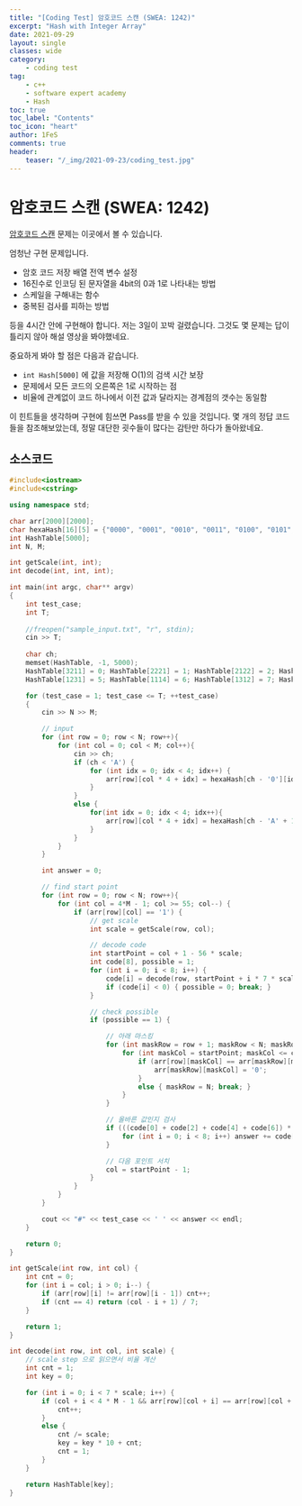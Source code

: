 ```yaml
---
title: "[Coding Test] 암호코드 스캔 (SWEA: 1242)"
excerpt: "Hash with Integer Array"
date: 2021-09-29
layout: single
classes: wide
category:
    - coding test
tag:
    - c++
    - software expert academy
    - Hash
toc: true
toc_label: "Contents"
toc_icon: "heart"
author: 1FeS
comments: true
header:
    teaser: "/_img/2021-09-23/coding_test.jpg"
---
```


# 암호코드 스캔 (SWEA: 1242)

[암호코드 스캔](https://swexpertacademy.com/main/code/problem/problemDetail.do?contestProbId=AV15JEKKAM8CFAYD) 문제는 이곳에서 볼 수 있습니다.

엄청난 구현 문제입니다. 

- 암호 코드 저장 배열 전역 변수 설정
- 16진수로 인코딩 된 문자열을 4bit의 0과 1로 나타내는 방법
- 스케일을 구해내는 함수
- 중복된 검사를 피하는 방법

등을 4시간 안에 구현해야 합니다. 저는 3일이 꼬박 걸렸습니다. 그것도 몇 문제는 답이 틀리지 않아 해설 영상을 봐야했네요.

중요하게 봐야 할 점은 다음과 같습니다.

- `int Hash[5000]` 에 값을 저장해 O(1)의 검색 시간 보장
- 문제에서 모든 코드의 오른쪽은 1로 시작하는 점
- 비율에 관계없이 코드 하나에서 이전 값과 달라지는 경계점의 갯수는 동일함

이 힌트들을 생각하며 구현에 힘쓰면 Pass를 받을 수 있을 것입니다. 몇 개의 정답 코드들을 참조해보았는데, 정말 대단한 굇수들이 많다는 감탄만 하다가 돌아왔네요.

## 소스코드

```cpp
#include<iostream>
#include<cstring>

using namespace std;

char arr[2000][2000];
char hexaHash[16][5] = {"0000", "0001", "0010", "0011", "0100", "0101", "0110", "0111", "1000", "1001", "1010", "1011", "1100", "1101", "1110", "1111"};
int HashTable[5000];
int N, M;

int getScale(int, int);
int decode(int, int, int);

int main(int argc, char** argv)
{
	int test_case;
	int T;
	
	//freopen("sample_input.txt", "r", stdin);
	cin >> T;
	
	char ch;
	memset(HashTable, -1, 5000);
	HashTable[3211] = 0; HashTable[2221] = 1; HashTable[2122] = 2; HashTable[1411] = 3; HashTable[1132] = 4;
	HashTable[1231] = 5; HashTable[1114] = 6; HashTable[1312] = 7; HashTable[1213] = 8; HashTable[3112] = 9;

	for (test_case = 1; test_case <= T; ++test_case)
	{
		cin >> N >> M;

		// input
		for (int row = 0; row < N; row++){
			for (int col = 0; col < M; col++){
				cin >> ch;
				if (ch < 'A') {
					for (int idx = 0; idx < 4; idx++) {
						arr[row][col * 4 + idx] = hexaHash[ch - '0'][idx];
					}
				}
				else {
					for(int idx = 0; idx < 4; idx++){
						arr[row][col * 4 + idx] = hexaHash[ch - 'A' + 10][idx];
					}
				}
			}
		}

		int answer = 0;

		// find start point
		for (int row = 0; row < N; row++){
			for (int col = 4*M - 1; col >= 55; col--) {
				if (arr[row][col] == '1') {
					// get scale				
					int scale = getScale(row, col);

					// decode code
					int startPoint = col + 1 - 56 * scale;
					int code[8], possible = 1;
					for (int i = 0; i < 8; i++) {
						code[i] = decode(row, startPoint + i * 7 * scale, scale);
						if (code[i] < 0) { possible = 0; break; }
					}

					// check possible
					if (possible == 1) {

						// 아래 마스킹
						for (int maskRow = row + 1; maskRow < N; maskRow++) {
							for (int maskCol = startPoint; maskCol <= col; maskCol++) {
								if (arr[row][maskCol] == arr[maskRow][maskCol]) {
									arr[maskRow][maskCol] = '0';
								}
								else { maskRow = N; break; }
							}
						}

						// 올바른 값인지 검사
						if (((code[0] + code[2] + code[4] + code[6]) * 3 + (code[1] + code[3] + code[5]) + code[7]) % 10 == 0) {
							for (int i = 0; i < 8; i++) answer += code[i];
						}

						// 다음 포인트 서치
						col = startPoint - 1;
					}
				}
			}
		}

		cout << "#" << test_case << ' ' << answer << endl;
	}

	return 0;
}

int getScale(int row, int col) {
	int cnt = 0;
	for (int i = col; i > 0; i--) {
		if (arr[row][i] != arr[row][i - 1]) cnt++;
		if (cnt == 4) return (col - i + 1) / 7;
	}

	return 1;
}

int decode(int row, int col, int scale) {
	// scale step 으로 읽으면서 비율 계산
	int cnt = 1;
	int key = 0;

	for (int i = 0; i < 7 * scale; i++) {
		if (col + i < 4 * M - 1 && arr[row][col + i] == arr[row][col + i + 1]) {
			cnt++;
		}
		else {
			cnt /= scale;
			key = key * 10 + cnt;
			cnt = 1;
		}
	}

	return HashTable[key];
}
```